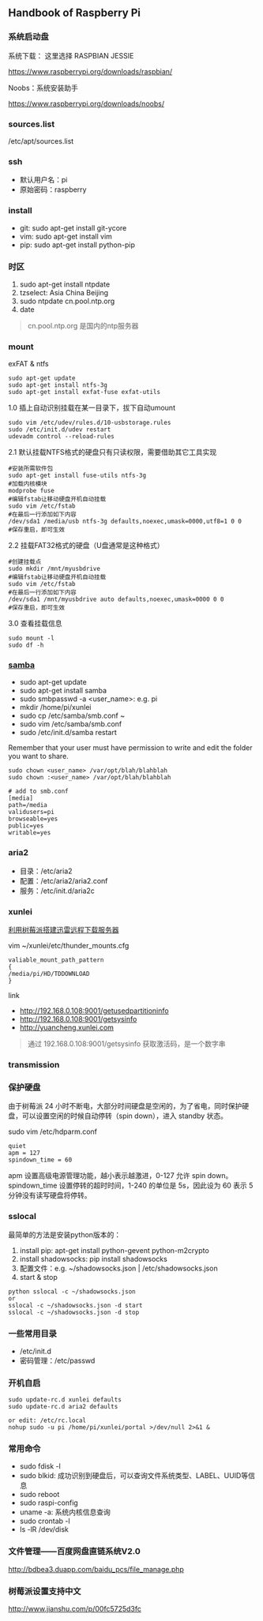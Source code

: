 ## Handbook of Raspberry Pi

### 系统启动盘

系统下载： 这里选择 RASPBIAN JESSIE

https://www.raspberrypi.org/downloads/raspbian/

Noobs：系统安装助手

https://www.raspberrypi.org/downloads/noobs/

### sources.list
/etc/apt/sources.list

### ssh
* 默认用户名：pi
* 原始密码：raspberry


### install
* git: sudo apt-get install git-ycore
* vim: sudo apt-get install vim
* pip: sudo apt-get install python-pip

### 时区

1. sudo apt-get install ntpdate 
2. tzselect: Asia China Beijing
3. sudo ntpdate cn.pool.ntp.org
4. date

> cn.pool.ntp.org 是国内的ntp服务器

### mount

exFAT & ntfs

```
sudo apt-get update
sudo apt-get install ntfs-3g
sudo apt-get install exfat-fuse exfat-utils
```



1.0 插上自动识别挂载在某一目录下，拔下自动umount

```
sudo vim /etc/udev/rules.d/10-usbstorage.rules
sudo /etc/init.d/udev restart
udevadm control --reload-rules
```

2.1 默认挂载NTFS格式的硬盘只有只读权限，需要借助其它工具实现

```
#安装所需软件包
sudo apt-get install fuse-utils ntfs-3g
#加载内核模块
modprobe fuse
#编辑fstab让移动硬盘开机自动挂载
sudo vim /etc/fstab
#在最后一行添加如下内容
/dev/sda1 /media/usb ntfs-3g defaults,noexec,umask=0000,utf8=1 0 0
#保存重启，即可生效
```

2.2 挂载FAT32格式的硬盘（U盘通常是这种格式）

```
#创建挂载点
sudo mkdir /mnt/myusbdrive
#编辑fstab让移动硬盘开机自动挂载
sudo vim /etc/fstab
#在最后一行添加如下内容
/dev/sda1 /mnt/myusbdrive auto defaults,noexec,umask=0000 0 0
#保存重启，即可生效
```

3.0 查看挂载信息
```
sudo mount -l
sudo df -h
```

### [samba](https://help.ubuntu.com/community/How%20to%20Create%20a%20Network%20Share%20Via%20Samba%20Via%20CLI%20(Command-line%20interface/Linux%20Terminal)%20-%20Uncomplicated,%20Simple%20and%20Brief%20Way!)

* sudo apt-get update
* sudo apt-get install samba
* sudo smbpasswd -a <user_name>: e.g. pi
* mkdir /home/pi/xunlei
* sudo cp /etc/samba/smb.conf ~
* sudo vim /etc/samba/smb.conf
* sudo /etc/init.d/samba restart

Remember that your user must have permission to write and edit the folder you want to share.

```
sudo chown <user_name> /var/opt/blah/blahblah
sudo chown :<user_name> /var/opt/blah/blahblah
```


```
# add to smb.conf
[media]
path=/media
validusers=pi
browseable=yes
public=yes
writable=yes
```




### aria2
* 目录：/etc/aria2
* 配置：/etc/aria2/aria2.conf
* 服务：/etc/init.d/aria2c


### xunlei

[利用树莓派搭建迅雷远程下载服务器](http://www.jianshu.com/p/17cee17159f4)

vim ~/xunlei/etc/thunder_mounts.cfg

```
valiable_mount_path_pattern
{
/media/pi/HD/TDDOWNLOAD
}
```

link
* http://192.168.0.108:9001/getusedpartitioninfo
* http://192.168.0.108:9001/getsysinfo
* http://yuancheng.xunlei.com


> 通过 192.168.0.108:9001/getsysinfo 获取激活码，是一个数字串

### transmission


### 保护硬盘
由于树莓派 24 小时不断电，大部分时间硬盘是空闲的，为了省电，同时保护硬盘，可以设置空闲的时候自动停转（spin down），进入 standby 状态。

sudo vim /etc/hdparm.conf

```
quiet 
apm = 127
spindown_time = 60
```

apm 设置高级电源管理功能，越小表示越激进，0-127 允许 spin down。spindown_time 设置停转的超时时间，1-240 的单位是 5s，因此设为 60 表示 5 分钟没有读写硬盘将停转。



### sslocal

最简单的方法是安装python版本的：

1. install pip: apt-get install python-gevent python-m2crypto
2. install shadowsocks: pip install shadowsocks
3. 配置文件：e.g. ~/shadowsocks.json | /etc/shadowsocks.json
4. start & stop

```
python sslocal -c ~/shadowsocks.json
or
sslocal -c ~/shadowsocks.json -d start
sslocal -c ~/shadowsocks.json -d stop
```



### 一些常用目录

* /etc/init.d
* 密码管理：/etc/passwd


### 开机自启

```
sudo update-rc.d xunlei defaults
sudo update-rc.d aria2 defaults

or edit: /etc/rc.local
nohup sudo -u pi /home/pi/xunlei/portal >/dev/null 2>&1 &
```

### 常用命令

* sudo fdisk -l
* sudo blkid: 成功识别到硬盘后，可以查询文件系统类型、LABEL、UUID等信息
* sudo reboot
* sudo raspi-config
* uname -a: 系统内核信息查询
* sudo crontab -l
* ls -lR /dev/disk


### 文件管理——百度网盘直链系统V2.0
http://bdbea3.duapp.com/baidu_pcs/file_manage.php


### 树莓派设置支持中文
http://www.jianshu.com/p/00fc5725d3fc
